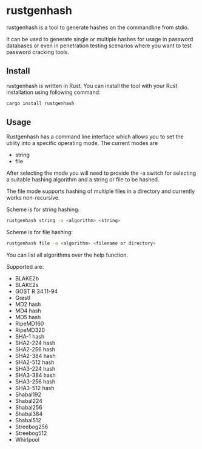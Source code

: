 # rustgenhash

rustgenhash is a tool to generate hashes on the commandline from stdio.

It can be used to generate single or multiple hashes for usage in password databases or even in penetration testing scenarios where you want to test password cracking tools.

## Install

rustgenhash is written in Rust. You can install the tool with your Rust installation using following command:

```bash
cargo install rustgenhash
```

## Usage

Rustgenhash has a command line interface which allows you to set the utility into a specific operating mode. The current
modes are 

* string
* file

After selecting the mode you will need to provide the -a switch for selecting a suitable hashing algorithm and a string
or file to be hashed.

The file mode supports hashing of multiple files in a directory and currently works non-recursive.

Scheme is for string hashing:

```bash
rustgenhash string -a <algorithm> <string>
```

Scheme is for file hashing:

```bash
rustgenhash file -a <algorithm> <filename or directory>
```

You can list all algorithms over the help function.

Supported are:

* BLAKE2b 
* BLAKE2s
* GOST R 34.11-94
* Grøstl
* MD2 hash
* MD4 hash
* MD5 hash
* RipeMD160
* RipeMD320
* SHA-1 hash
* SHA2-224 hash
* SHA2-256 hash
* SHA2-384 hash
* SHA2-512 hash
* SHA3-224 hash
* SHA3-384 hash
* SHA3-256 hash
* SHA3-512 hash
* Shabal192
* Shabal224
* Shabal256
* Shabal384
* Shabal512
* Streebog256
* Streebog512
* Whirlpool

